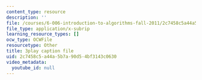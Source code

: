 ```yaml
---
content_type: resource
description: ''
file: /courses/6-006-introduction-to-algorithms-fall-2011/2c7458c5a44a5b7a90d54bf3143c0630_Kg4bqzAqRBM.vtt
file_type: application/x-subrip
learning_resource_types: []
ocw_type: OCWFile
resourcetype: Other
title: 3play caption file
uid: 2c7458c5-a44a-5b7a-90d5-4bf3143c0630
video_metadata:
  youtube_id: null
---
```


